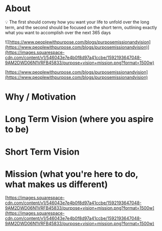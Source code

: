 # About

<aside>
💡 The first should convey how you want your life to unfold over the long term, and the second should be focused on the short term, outlining exactly what you want to accomplish over the next 365 days

</aside>

[](https://encrypted-tbn0.gstatic.com/images?q=tbn:ANd9GcQn0oMe_uWBumoATv0p4GgUOOxUJyiWnhTNNw&usqp=CAU)

![[https://www.peoplewithpurpose.com/blogs/purposemissionandvision](https://www.peoplewithpurpose.com/blogs/purposemissionandvision)](https://images.squarespace-cdn.com/content/v1/546043e7e4b0f8d97a41ccbe/1592193647048-9AM2DWD06N1VRFB45833/purpose+vision+mission.png?format=1500w)

[https://www.peoplewithpurpose.com/blogs/purposemissionandvision](https://www.peoplewithpurpose.com/blogs/purposemissionandvision)

[](https://encrypted-tbn0.gstatic.com/images?q=tbn:ANd9GcSq4RczM1GKB7LIw9sIIqvhNpsxtjM8d9BIhQ&usqp=CAU)

# Why / Motivation

# Long Term Vision (where you aspire to be)

# Short Term Vision

# Mission (what you're here to do, what makes us different)

[https://images.squarespace-cdn.com/content/v1/546043e7e4b0f8d97a41ccbe/1592193647048-9AM2DWD06N1VRFB45833/purpose+vision+mission.png?format=1500w](https://images.squarespace-cdn.com/content/v1/546043e7e4b0f8d97a41ccbe/1592193647048-9AM2DWD06N1VRFB45833/purpose+vision+mission.png?format=1500w)